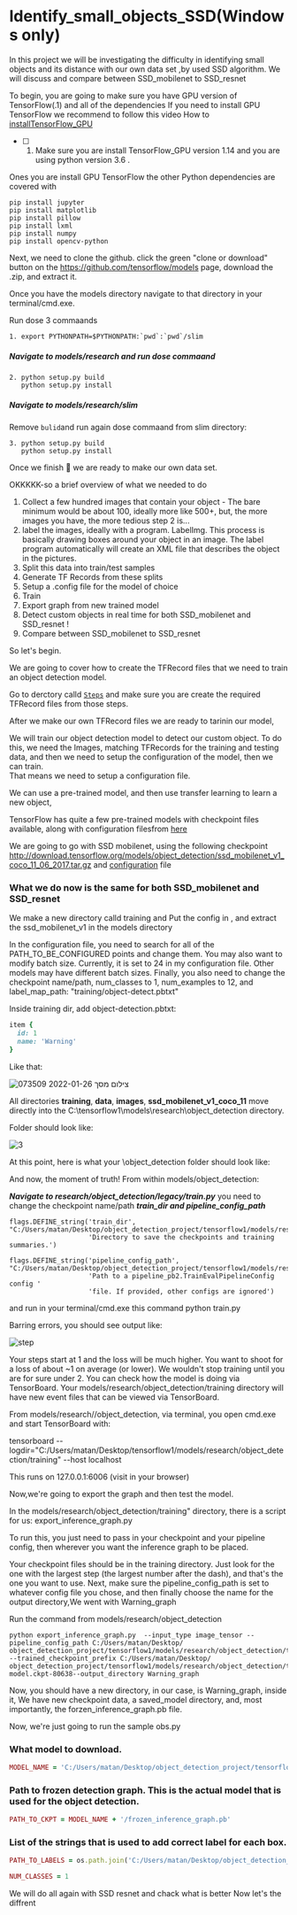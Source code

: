 # Identify_small_objects_SSD(Windows only)
In this project we will be investigating the difficulty in identifying small objects and its distance with our own data set ,by used SSD algorithm. 
We will discuss and compare between SSD_mobilenet to SSD_resnet 

To begin, you are going to make sure you have GPU version of TensorFlow(.1) and all of the dependencies 
If you need to install GPU TensorFlow we recommend to follow this video How to [installTensorFlow_GPU](https://www.youtube.com/watch?v=r7-WPbx8VuY&ab_channel=sentdex
) 
- [ ] 1. Make sure you are install TensorFlow_GPU version 1.14  and you are using python version 3.6 .


Ones you are install GPU TensorFlow the other Python dependencies are covered with

```
pip install jupyter
pip install matplotlib
pip install pillow
pip install lxml
pip install numpy
pip install opencv-python
```


Next, we need to clone the github.
click the green "clone or download" button on the https://github.com/tensorflow/models page, download the .zip, and extract it.


Once you have the models directory navigate to that directory in your terminal/cmd.exe. 

Run dose 3 commaands

```
1. export PYTHONPATH=$PYTHONPATH:`pwd`:`pwd`/slim
```
##### Navigate to models/research and run dose commaand

```
2. python setup.py build
   python setup.py install
```

##### Navigate to models/research/slim
Remove ` bulid `and run again dose commaand from slim directory:
```
3. python setup.py build
   python setup.py install

```

Once we finish 🎉 we are ready to make our own data set.

OKKKKK-so a brief overview of what we needed to do 


1.	Collect a few hundred images that contain your object - The bare minimum would be about 100, ideally more like 500+, but, the more images you have, the more tedious step 2 is...
2.	label the images, ideally with a program. LabelImg. This process is basically drawing boxes around your object in an image. The label program automatically will create an XML file that describes the object in the pictures.
3.	Split this data into train/test samples
4.	Generate TF Records from these splits
5.	Setup a .config file for the model of choice 
6.	Train
7.	Export graph from new trained model
8.	Detect custom objects in real time for both SSD_mobilenet and SSD_resnet  !
9.	Compare between SSD_mobilenet to SSD_resnet 

So let's begin.

We are going to cover how to create the TFRecord files that we need to train an object detection model.

Go to derctory calld [`Steps`](https://github.com/Matanbenami12/Identify_small_objects_SSD/tree/main/Steps) and make sure you are create the required TFRecord files from those steps.
 
 
After we make our own TFRecord files we are ready to tarinin our model,


We will train our object detection model to detect our custom object. To do this, we need the Images, matching TFRecords for the training and testing data, and then we need to setup the configuration of the model, then we can train.  
That means we need to setup a configuration file.

We can use a pre-trained model, and then use transfer learning to learn a new object,

TensorFlow has quite a few pre-trained models with checkpoint files available, along with configuration filesfrom [here](https://github.com/tensorflow/models/tree/master/research/object_detection/samples/configs
)

We are going to go with SSD mobilenet, using the following checkpoint
 http://download.tensorflow.org/models/object_detection/ssd_mobilenet_v1_coco_11_06_2017.tar.gz
 and [configuration]( https://github.com/tensorflow/models/blob/master/research/object_detection/samples/configs/ssd_mobilenet_v1_pets.config
) file






###  What we do now is the same for both SSD_mobilenet and SSD_resnet 

We make a new directory calld training and  Put the config in , and extract the ssd_mobilenet_v1 in the models directory

In the configuration file, you need to search for all of the PATH_TO_BE_CONFIGURED points and change them. You may also want to modify batch size. Currently, it is set to 24 in my configuration file. Other models may have different batch sizes. 
Finally, you also need to change the checkpoint name/path, num_classes to 1, num_examples to 12, and label_map_path: "training/object-detect.pbtxt"



Inside training dir, add object-detection.pbtxt:
``` ruby
item {
  id: 1
  name: 'Warning'
}
```

Like that:


![צילום מסך 2022-01-26 073509](https://user-images.githubusercontent.com/56115477/151109540-f7ff83d6-9a8b-42ca-9c0d-59b393cd45ba.png)





 All directories **training**, **data**, **images**, **ssd_mobilenet_v1_coco_11** move directly into the C:\tensorflow1\models\research\object_detection directory. 




 Folder should look like:

![3](https://user-images.githubusercontent.com/56115477/151109553-2dabe134-75b8-434e-bdc1-0c96cc9a0c55.png)



At this point, here is what your \object_detection folder should look like:



And now, the moment of truth! From within models/object_detection:

***Navigate to research/object_detection/legacy/train.py***
you  need to change the checkpoint name/path ***train_dir and pipeline_config_path***


```
flags.DEFINE_string('train_dir', "C:/Users/matan/Desktop/object_detection_project/tensorflow1/models/research/object_detection/training/",
                    'Directory to save the checkpoints and training summaries.')

flags.DEFINE_string('pipeline_config_path', "C:/Users/matan/Desktop/object_detection_project/tensorflow1/models/research/object_detection/training/ssd_mobilenet_v1_pets.config",
                    'Path to a pipeline_pb2.TrainEvalPipelineConfig config '
                    'file. If provided, other configs are ignored')

```
and run in your terminal/cmd.exe this command
python train.py


Barring errors, you should see output like:


![step](https://user-images.githubusercontent.com/56115477/151669704-d6616676-ee09-43f6-aaaa-954cd286be5f.png)



Your steps start at 1 and the loss will be much higher. You want to shoot for a loss of about ~1 on average (or lower). We wouldn't stop training until you are for sure under 2. You can check how the model is doing via TensorBoard. Your models/research/object_detection/training directory will have new event files that can be viewed via TensorBoard.

From models/research//object_detection, via terminal, you open cmd.exe and start TensorBoard with:

tensorboard --logdir="C:/Users/matan/Desktop/tensorflow1/models/research/object_detection/training"  --host localhost 

This runs on 127.0.0.1:6006 (visit in your browser)


Now,we're going to export the graph and then test the model.

In the models/research/object_detection/training" directory, there is a script for us: export_inference_graph.py

To run this, you just need to pass in your checkpoint and your pipeline config, then wherever you want the inference graph to be placed. 

Your checkpoint files should be in the training directory. Just look for the one with the largest step (the largest number after the dash), and that's the one you want to use. Next, make sure the pipeline_config_path is set to whatever config file you chose, and then finally choose the name for the output directory,We went with Warning_graph

Run the command from models/research/object_detection
```
python export_inference_graph.py  --input_type image_tensor --pipeline_config_path C:/Users/matan/Desktop/ object_detection_project/tensorflow1/models/research/object_detection/training/ssd_mobilenet_v1_pets.config --trained_checkpoint_prefix C:/Users/matan/Desktop/ object_detection_project/tensorflow1/models/research/object_detection/training/ model.ckpt-80638--output_directory Warning_graph
```

Now, you should have a new directory, in our case,  is Warning_graph, inside it, We have new checkpoint data, a saved_model directory, and, most importantly, the forzen_inference_graph.pb file.

Now, we're just going to run the sample obs.py


### What model to download.
```ruby
MODEL_NAME = 'C:/Users/matan/Desktop/object_detection_project/tensorflow1/models/research/object_detection/Warning_graph';
```
### Path to frozen detection graph. This is the actual model that is used for the object detection.
```ruby
PATH_TO_CKPT = MODEL_NAME + '/frozen_inference_graph.pb'
```
### List of the strings that is used to add correct label for each box.
```ruby
PATH_TO_LABELS = os.path.join('C:/Users/matan/Desktop/object_detection_project/tensorflow1/models/research/object_detection/training', 'object-detection.pbtxt')

NUM_CLASSES = 1

```

We will do all again with SSD resnet
and chack what is better
Now let's the diffrent






